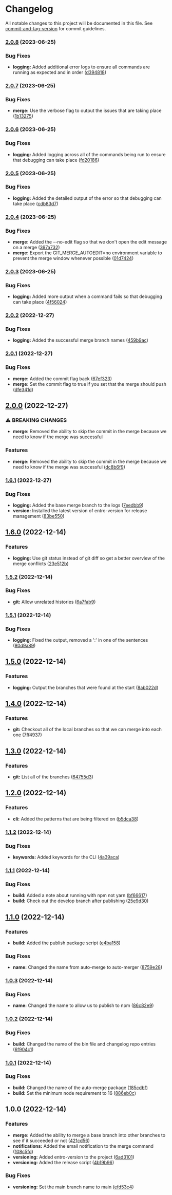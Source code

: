 # Changelog

All notable changes to this project will be documented in this file. See [commit-and-tag-version](https://github.com/absolute-version/commit-and-tag-version) for commit guidelines.

### [2.0.8](https://github.com/entrostat/git-auto-merger/compare/v2.0.7...v2.0.8) (2023-06-25)


### Bug Fixes

* **logging:** Added additional error logs to ensure all commands are running as expected and in order ([d394818](https://github.com/entrostat/git-auto-merger/commit/d39481840310f498272c3c8e5d3f0fe251dfe384))

### [2.0.7](https://github.com/entrostat/git-auto-merger/compare/v2.0.6...v2.0.7) (2023-06-25)


### Bug Fixes

* **merge:** Use the verbose flag to output the issues that are taking place ([1b13275](https://github.com/entrostat/git-auto-merger/commit/1b13275b7147555a4b80ba967cd163574eb983a5))

### [2.0.6](https://github.com/entrostat/git-auto-merger/compare/v2.0.5...v2.0.6) (2023-06-25)


### Bug Fixes

* **logging:** Added logging across all of the commands being run to ensure that debugging can take place ([fd20186](https://github.com/entrostat/git-auto-merger/commit/fd201860ee7bc501e4e28a946bf477ee507feb29))

### [2.0.5](https://github.com/entrostat/git-auto-merger/compare/v2.0.4...v2.0.5) (2023-06-25)


### Bug Fixes

* **logging:** Added the detailed output of the error so that debugging can take place ([cdb83d7](https://github.com/entrostat/git-auto-merger/commit/cdb83d78efc0def8250e4a83185a4c4a8b97a8ea))

### [2.0.4](https://github.com/entrostat/git-auto-merger/compare/v2.0.3...v2.0.4) (2023-06-25)


### Bug Fixes

* **merge:** Added the --no-edit flag so that we don't open the edit message on a merge ([397a732](https://github.com/entrostat/git-auto-merger/commit/397a732270b95077e0596db10d338e0458107f0c))
* **merge:** Export the GIT_MERGE_AUTOEDIT=no environment variable to prevent the merge window whenever possible ([01d7424](https://github.com/entrostat/git-auto-merger/commit/01d7424641eef6b6ce19ce852dea8cf47a9618bc))

### [2.0.3](https://github.com/entrostat/git-auto-merger/compare/v2.0.2...v2.0.3) (2023-06-25)


### Bug Fixes

* **logging:** Added more output when a command fails so that debugging can take place ([4f56024](https://github.com/entrostat/git-auto-merger/commit/4f5602411468b53a9f854e5a10c88ce8e94be8cc))

### [2.0.2](https://github.com/entrostat/git-auto-merger/compare/v2.0.1...v2.0.2) (2022-12-27)


### Bug Fixes

* **logging:** Added the successful merge branch names ([459b9ac](https://github.com/entrostat/git-auto-merger/commit/459b9acaaad203826863b3561a6995013eb155e9))

### [2.0.1](https://github.com/entrostat/git-auto-merger/compare/v2.0.0...v2.0.1) (2022-12-27)


### Bug Fixes

* **merge:** Added the commit flag back ([67ef323](https://github.com/entrostat/git-auto-merger/commit/67ef323f4c524a603353341aa764bc0c2605a204))
* **merge:** Set the commit flag to true if you set that the merge should push ([dfe341d](https://github.com/entrostat/git-auto-merger/commit/dfe341d98cff3986b37701153ec55757520f3849))

## [2.0.0](https://github.com/entrostat/git-auto-merger/compare/v1.6.1...v2.0.0) (2022-12-27)


### ⚠ BREAKING CHANGES

* **merge:** Removed the ability to skip the commit in the merge because we need to know if the merge was successful

### Features

* **merge:** Removed the ability to skip the commit in the merge because we need to know if the merge was successful ([dc8b6f9](https://github.com/entrostat/git-auto-merger/commit/dc8b6f9a8684cbc77e2f9edd91f9ed6d8bdbff32))

### [1.6.1](https://github.com/entrostat/git-auto-merger/compare/v1.6.0...v1.6.1) (2022-12-27)


### Bug Fixes

* **logging:** Added the base merge branch to the logs ([7eedbb9](https://github.com/entrostat/git-auto-merger/commit/7eedbb96efcbb9e3403a9f41e5b13d5647d43635))
* **version:** Installed the latest version of entro-version for release management ([83be550](https://github.com/entrostat/git-auto-merger/commit/83be5502ec78e3129e1308e39f45ed9f8cef11ee))

## [1.6.0](https://github.com/entrostat/git-auto-merger/compare/v1.5.2...v1.6.0) (2022-12-14)


### Features

* **logging:** Use git status instead of git diff so get a better overview of the merge conflicts ([23e512b](https://github.com/entrostat/git-auto-merger/commit/23e512b52176f3ad4f9e0fa4cdac11a26f9329c4))

### [1.5.2](https://github.com/entrostat/git-auto-merger/compare/v1.5.1...v1.5.2) (2022-12-14)


### Bug Fixes

* **git:** Allow unrelated histories ([6a7fab9](https://github.com/entrostat/git-auto-merger/commit/6a7fab9e82a96dbb666135c791ab4607176e7692))

### [1.5.1](https://github.com/entrostat/git-auto-merger/compare/v1.5.0...v1.5.1) (2022-12-14)


### Bug Fixes

* **logging:** Fixed the output, removed a ':' in one of the sentences ([80d9a89](https://github.com/entrostat/git-auto-merger/commit/80d9a89360a24e658de01b4c66d42afefa8577ea))

## [1.5.0](https://github.com/entrostat/git-auto-merger/compare/v1.4.0...v1.5.0) (2022-12-14)


### Features

* **logging:** Output the branches that were found at the start ([8ab022d](https://github.com/entrostat/git-auto-merger/commit/8ab022d1a9f3e4c710e686ab85a33b88af759437))

## [1.4.0](https://github.com/entrostat/git-auto-merger/compare/v1.3.0...v1.4.0) (2022-12-14)


### Features

* **git:** Checkout all of the local branches so that we can merge into each one ([7ff4937](https://github.com/entrostat/git-auto-merger/commit/7ff49370f60c055980e65577ab6a6b6a61543075))

## [1.3.0](https://github.com/entrostat/git-auto-merger/compare/v1.2.0...v1.3.0) (2022-12-14)


### Features

* **git:** List all of the branches ([64755d3](https://github.com/entrostat/git-auto-merger/commit/64755d313052b68e800787e66eed2e91793ff2b8))

## [1.2.0](https://github.com/entrostat/git-auto-merger/compare/v1.1.2...v1.2.0) (2022-12-14)


### Features

* **cli:** Added the patterns that are being filtered on ([b5dca38](https://github.com/entrostat/git-auto-merger/commit/b5dca38cc8d2326041b2d2dfda17c727615ae4bd))

### [1.1.2](https://github.com/entrostat/git-auto-merger/compare/v1.1.1...v1.1.2) (2022-12-14)


### Bug Fixes

* **keywords:** Added keywords for the CLI ([4a39aca](https://github.com/entrostat/git-auto-merger/commit/4a39acaf7c85f3bacc210801f2d303238cc54a36))

### [1.1.1](https://github.com/entrostat/git-auto-merger/compare/v1.1.0...v1.1.1) (2022-12-14)


### Bug Fixes

* **build:** Added a note about running with npm not yarn ([bf66617](https://github.com/entrostat/git-auto-merger/commit/bf66617cc0277c0902970fb23cafbd556fca1dd9))
* **build:** Check out the develop branch after publishing ([25e9d30](https://github.com/entrostat/git-auto-merger/commit/25e9d306f85e892d600a1f7e753ce8ad5334df08))

## [1.1.0](https://github.com/entrostat/git-auto-merger/compare/v1.0.3...v1.1.0) (2022-12-14)


### Features

* **build:** Added the publish package script ([e4ba158](https://github.com/entrostat/git-auto-merger/commit/e4ba158b0ef02c143e5de769aa999fbd876a0145))


### Bug Fixes

* **name:** Changed the name from auto-merge to auto-merger ([8759e28](https://github.com/entrostat/git-auto-merger/commit/8759e285424b02f6b314fe6626da0c1a24765450))

### [1.0.3](https://github.com/entrostat/git-auto-merger/compare/v1.0.2...v1.0.3) (2022-12-14)


### Bug Fixes

* **name:** Changed the name to allow us to publish to npm ([86c82e9](https://github.com/entrostat/git-auto-merger/commit/86c82e919524d726162dcfb38656289b53833f1d))

### [1.0.2](https://github.com/entrostat/git-auto-merger/compare/v1.0.1...v1.0.2) (2022-12-14)


### Bug Fixes

* **build:** Changed the name of the bin file and changelog repo entries ([6f904c1](https://github.com/entrostat/git-auto-merger/commit/6f904c14ded6833249acda1b515c9f8a76a7f586))

### [1.0.1](https://github.com/entrostat/git-auto-merger/compare/v1.0.0...v1.0.1) (2022-12-14)


### Bug Fixes

* **build:** Changed the name of the auto-merge package ([185cdbf](https://github.com/entrostat/git-auto-merger/commit/185cdbf34c95561d3de27caca7d819111ba7b2f2))
* **build:** Set the minimum node requirement to 16 ([886eb0c](https://github.com/entrostat/git-auto-merger/commit/886eb0cdba7445adc22c4b209f637a217aadd65a))

## 1.0.0 (2022-12-14)


### Features

* **merge:** Added the ability to merge a base branch into other branches to see if it succeeded or not ([421cd56](https://github.com/entrostat/git-auto-merger/commit/421cd56188928ed522c7dff63cfbd20ad1c20cb0))
* **notifications:** Added the email notification to the merge command ([108c5fd](https://github.com/entrostat/git-auto-merger/commit/108c5fd38821855d175a3936f630e60bf2224d7a))
* **versioning:** Added entro-version to the project ([6ad3101](https://github.com/entrostat/git-auto-merger/commit/6ad31014da49f77567b71e2771ded23be13ab2c4))
* **versioning:** Added the release script ([4b19b96](https://github.com/entrostat/git-auto-merger/commit/4b19b96d6d10cc8345986220d573706b436e0fa3))


### Bug Fixes

* **versioning:** Set the main branch name to main ([efd53c4](https://github.com/entrostat/git-auto-merger/commit/efd53c4f2defe0bd7efc1476fccca556845923d8))
